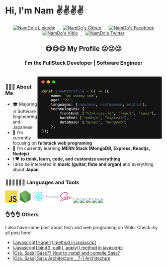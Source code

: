 # Hi, I'm Nam ✌✌✌✌

<div align="center">
<a href="https://github.com/namdo1012">
  <img alt="NamDo's Linkedin" width="35px" src="https://upload.wikimedia.org/wikipedia/commons/thumb/e/e9/Linkedin_icon.svg/768px-Linkedin_icon.svg.png" style="padding-left: 10px; padding-right: 10px"/>
</a>
<a href="https://github.com/namdo1012">
  <img alt="NamDo's Github" width="35px" src="https://encrypted-tbn0.gstatic.com/images?q=tbn%3AANd9GcQhLNmJkx-TnTTYZISbV7dZCMAxCPO_7fZEiA&usqp=CAU" style="padding-left: 10px; padding-right: 10px" />
</a>
<a href="https://www.facebook.com/namdo1012">
  <img alt="NamDo's Facebook" width="35px" src="https://image.flaticon.com/icons/png/512/124/124010.png" style="padding-left: 10px; padding-right: 10px"/>
</a>
<a href="https://medium.com/@ashwanisng">
  <img alt="NamDo's Viblo" width="35px" src="https://image.winudf.com/v2/image1/Y29tLmZyYW1naWEudmlibG8uYW5kcm9pZC5wcm9kX2ljb25fMTU1NDM1NDAxNF8wMjI/icon.png?w=170&fakeurl=1" style="padding-left: 10px; padding-right: 10px"/>
</a>
<a href="https://twitter.com/namdo1012">
  <img alt="NamDo's Twitter" width="35px" src="https://image.flaticon.com/icons/png/512/23/23681.png" style="padding-left: 10px; padding-right: 10px"/>
</a>
</div>

<h2 align="center"> 😋😋😋 My Profile 😜😜😜</h2>
<h3 align="center">  I'm the FullStack Developer | Software Engineer </h3>
</br>

<!-- <img align="right" width="400px" height="200px" alt="NamDo's Viblo" src="img/my-profile-img-main.png"/> -->
<img align="right" alt="NamDo's Viblo" width="400px" height="200px" src="https://github.com/namdo1012/namdo1012/blob/master/img/my-profile-img-main.png"/>

### 🚀🚀🚀 About Me

- 🎓 Majoring in Software Engineering and Japanese
- 👀 I'm currently focusing on **fullstack web programing**
- 🔭 I'm currently learning **MERN Stack (MongoDB, Express, Reactjs, Nodejs)**
- **I** ❤️ **to think, learn, code, and customize everything**
- I also be interested in **music (guitar, flute and organ)** and everything about **Japan**

### 🐱‍🏍🐱‍🏍🐱‍🏍 Languages and Tools

<code><img height="40" src="https://raw.githubusercontent.com/github/explore/80688e429a7d4ef2fca1e82350fe8e3517d3494d/topics/javascript/javascript.png"></code>
<code><img height="40" src="https://raw.githubusercontent.com/github/explore/80688e429a7d4ef2fca1e82350fe8e3517d3494d/topics/nodejs/nodejs.png"></code>
<code><img height="40" src="https://raw.githubusercontent.com/github/explore/80688e429a7d4ef2fca1e82350fe8e3517d3494d/topics/react/react.png"></code>
<code><img height="40" src="https://raw.githubusercontent.com/github/explore/80688e429a7d4ef2fca1e82350fe8e3517d3494d/topics/express/express.png"></code>
<code><img height="40" src="https://raw.githubusercontent.com/github/explore/80688e429a7d4ef2fca1e82350fe8e3517d3494d/topics/sass/sass.png"></code>
<code><img height="40" src="https://cdn.icon-icons.com/icons2/2107/PNG/512/file_type_pug_icon_130225.png"></code>
<code><img height="40" src="https://images-wixmp-ed30a86b8c4ca887773594c2.wixmp.com/f/217d5ea0-623d-40b1-9b31-027b904a5f15/ddjrgww-846ce429-3b0d-4ad8-bf6d-ac52dfe48201.png?token=eyJ0eXAiOiJKV1QiLCJhbGciOiJIUzI1NiJ9.eyJzdWIiOiJ1cm46YXBwOiIsImlzcyI6InVybjphcHA6Iiwib2JqIjpbW3sicGF0aCI6IlwvZlwvMjE3ZDVlYTAtNjIzZC00MGIxLTliMzEtMDI3YjkwNGE1ZjE1XC9kZGpyZ3d3LTg0NmNlNDI5LTNiMGQtNGFkOC1iZjZkLWFjNTJkZmU0ODIwMS5wbmcifV1dLCJhdWQiOlsidXJuOnNlcnZpY2U6ZmlsZS5kb3dubG9hZCJdfQ.ZkEnCXJtjhT0v0UEQF7_k0VfiSaIoZa-YlerQJG-CXw"></code>
<code><img height="40" src="https://avatars3.githubusercontent.com/u/684879?s=400&amp;v=4"></code>
<code><img height="40" src="https://www.iconfinder.com/data/icons/small-n-flat/24/terminal-512.png"></code>
<code><img height="40" src="https://user-images.githubusercontent.com/7853266/44114706-9c72dd08-9fd1-11e8-8d9d-6d9d651c75ad.png"></code>

### 👌👌👌 Others

I also have some post about tech and web programing on Viblo. Check my all post here!

- [[Javascript] super() method in javascript](https://viblo.asia/p/tim-hieu-cach-su-dung-super-trong-javascript-qua-vi-du-YWOZrxAr5Q0)
- [[Javascript] bind(), call(), apply() method in javascript](https://viblo.asia/p/tim-hieu-cach-su-dung-super-trong-javascript-qua-vi-du-YWOZrxAr5Q0)
- [[Css, Sass] Sass?? How to install and compile Sass?](https://viblo.asia/p/sass-la-gi-cai-dat-va-bien-dich-sass-sang-css-install-and-compile-sass-YWOZrx2E5Q0)
- [[Css, Sass] Sass Architecture \_ 7-1 Architecture](https://viblo.asia/p/cau-truc-files-trong-cac-du-an-su-dung-sass-voi-7-1-pattern-architecture-aWj53LOQK6m)
